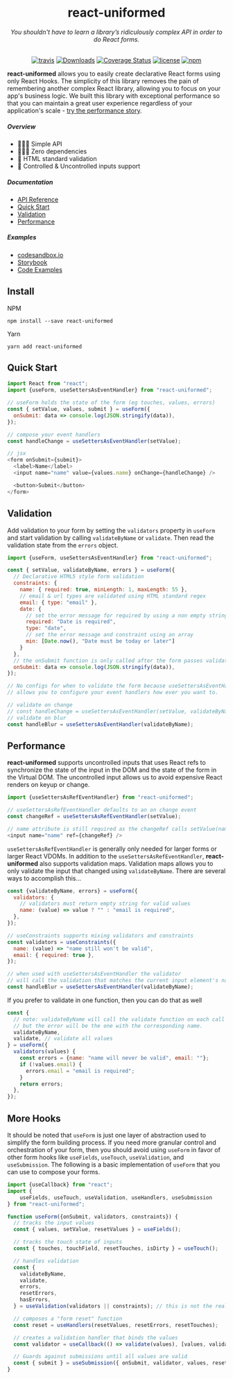 <div align="center"><p align="center">
<h1>react-uniformed</h1>
<i>You shouldn't have to learn a library’s ridiculously complex API in order to do React forms.</b></u></i><br/><br/>

[![travis](https://travis-ci.com/j-a-y-h/react-uniformed.svg?branch=develop)](https://travis-ci.com/j-a-y-h/react-uniformed.svg?branch=develop)
[![Downloads](https://img.shields.io/npm/dt/react-uniformed.svg?style=flat)](https://img.shields.io/npm/dt/react-uniformed.svg?style=flat)
[![Coverage Status](https://coveralls.io/repos/github/j-a-y-h/react-uniformed/badge.svg?branch=develop)](https://coveralls.io/github/j-a-y-h/react-uniformed?branch=develop)
[![license](https://badgen.now.sh/badge/license/MIT)](./LICENSE)
[![npm](https://badgen.net/bundlephobia/minzip/react-uniformed)](https://badgen.net/bundlephobia/minzip/react-uniformed)

</p></div>

**react-uniformed** allows you to easily create declarative React forms using only React Hooks.  The simplicity of this library removes the pain of remembering another complex React library, allowing you to focus on your app's business logic. We built this library with exceptional performance so that you can maintain a great user experience regardless of your application's scale - [try the performance story](https://github.com/j-a-y-h/react-uniformed/blob/develop/stories).

##### Overview
* ‍️💆🏾‍♂️ Simple API
* 🙅🏻‍♀️ Zero dependencies
* 📜 HTML standard validation
* 🚀 Controlled & Uncontrolled inputs support

##### Documentation
* [API Reference](https://github.com/j-a-y-h/react-uniformed/blob/develop/docs/README.md)
* [Quick Start](#quick-start)
* [Validation](#validation)
* [Performance](#performance)

##### Examples
* [codesandbox.io](https://codesandbox.io/s/react-uniformed-nwj10)
* [Storybook](https://github.com/j-a-y-h/react-uniformed/blob/develop/stories)
* [Code Examples](https://github.com/j-a-y-h/react-uniformed/blob/develop/examples/)


## Install

NPM
```shell
npm install --save react-uniformed
```
Yarn
```shell
yarn add react-uniformed
```

## Quick Start
```javascript
import React from "react";
import {useForm, useSettersAsEventHandler} from "react-uniformed";

// useForm holds the state of the form (eg touches, values, errors)
const { setValue, values, submit } = useForm({
  onSubmit: data => console.log(JSON.stringify(data)),
});

// compose your event handlers
const handleChange = useSettersAsEventHandler(setValue);

// jsx
<form onSubmit={submit}>
  <label>Name</label>
  <input name="name" value={values.name} onChange={handleChange} />

  <button>Submit</button>
</form>
```

## Validation
Add validation to your form by setting the `validators` property in `useForm` and start validation by calling `validateByName` or `validate`. Then read the validation state from the `errors` object.
```javascript
import {useForm, useSettersAsEventHandler} from "react-uniformed";

const { setValue, validateByName, errors } = useForm({
  // Declarative HTML5 style form validation
  constraints: {
    name: { required: true, minLength: 1, maxLength: 55 },
    // email & url types are validated using HTML standard regex
    email: { type: "email" },
    date: {
      // set the error message for required by using a non empty string
      required: "Date is required",
      type: "date",
      // set the error message and constraint using an array
      min: [Date.now(), "Date must be today or later"]
    }
  },
  // the onSubmit function is only called after the form passes validation.
  onSubmit: data => console.log(JSON.stringify(data)),
});

// No configs for when to validate the form because useSettersAsEventHandler
// allows you to configure your event handlers how ever you want to.

// validate on change
// const handleChange = useSettersAsEventHandler(setValue, validateByName);
// validate on blur
const handleBlur = useSettersAsEventHandler(validateByName);
```

## Performance
**react-uniformed** supports uncontrolled inputs that uses React refs to synchronize the state of the input in the DOM and the state of the form in the Virtual DOM.  The uncontrolled input allows us to avoid expensive React renders on keyup or change.
```javascript
import {useSettersAsRefEventHandler} from "react-uniformed";

// useSettersAsRefEventHandler defaults to an on change event
const changeRef = useSettersAsRefEventHandler(setValue);

// name attribute is still required as the changeRef calls setValue(name, value) on change
<input name="name" ref={changeRef} />
```

`useSettersAsRefEventHandler` is generally only needed for larger forms or larger React VDOMs. In addition to the `useSettersAsRefEventHandler`, **react-uniformed** also supports validation maps. Validation maps allows you to only validate the input that changed using `validateByName`. There are several ways to accomplish this...

```javascript
const {validateByName, errors} = useForm({
  validators: {
    // validators must return empty string for valid values
    name: (value) => value ? "" : "email is required",
  },
});

// useConstraints supports mixing validators and constraints
const validators = useConstraints({
  name: (value) => "name still won't be valid",
  email: { required: true },
});

// when used with useSettersAsEventHandler the validator
// will call the validation that matches the current input element's name
const handleBlur = useSettersAsEventHandler(validateByName);
```
If you prefer to validate in one function, then you can do that as well
```javascript
const {
  // note: validateByName will call the validate function on each call
  // but the error will be the one with the corresponding name.
  validateByName,
  validate, // validate all values
} = useForm({
  validators(values) {
    const errors = {name: "name will never be valid", email: ""};
    if (!values.email) {
      errors.email = "email is required";
    }
    return errors;
  },
});
```
## More Hooks
It should be noted that `useForm` is just one layer of abstraction used to simplify the form building process. If you need more granular control and orchestration of your form, then you should avoid using `useForm` in favor of other form hooks like `useFields`, `useTouch`, `useValidation`, and `useSubmission`. The following is a basic implementation of `useForm` that you can use to compose your forms.
```javascript
import {useCallback} from "react";
import {
    useFields, useTouch, useValidation, useHandlers, useSubmission
} from "react-uniformed";

function useForm({onSubmit, validators, constraints}) {
  // tracks the input values
  const { values, setValue, resetValues } = useFields();

  // tracks the touch state of inputs
  const { touches, touchField, resetTouches, isDirty } = useTouch();

  // handles validation
  const {
    validateByName,
    validate,
    errors,
    resetErrors,
    hasErrors,
  } = useValidation(validators || constraints); // this is not the real implementation

  // composes a "form reset" function
  const reset = useHandlers(resetValues, resetErrors, resetTouches);

  // creates a validation handler that binds the values
  const validator = useCallback(() => validate(values), [values, validate]);

  // Guards against submissions until all values are valid
  const { submit } = useSubmission({ onSubmit, validator, values, reset, disabled: hasErrors });
}
```